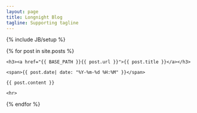 ```yaml
---
layout: page
title: Longnight Blog
tagline: Supporting tagline
---
```

{% include JB/setup %}

<div class="posts">
  {% for post in site.posts %}

    <h3><a href="{{ BASE_PATH }}{{ post.url }}">{{ post.title }}</a></h3>

    <span>{{ post.date| date: "%Y-%m-%d %H:%M" }}</span>

    {{ post.content }}

    <hr>


  {% endfor %}
</div>
